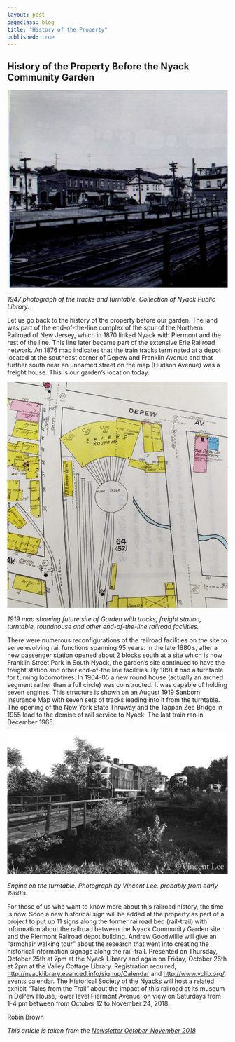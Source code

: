 ```yaml
---
layout: post
pageclass: blog
title: "History of the Property"
published: true
---
```


## History of the Property Before the Nyack Community Garden

<img src="/images/1947 photograph of turntable at left is 46 s. franklin.jpeg" alt="Train turntable in the garden area in Nyack, 1947" width="600"/>

*1947 photograph of the tracks and turntable. Collection of Nyack Public Library.*

Let us go back to the history of the property before our garden. The land was part of the end-of-the-line complex of the spur of the Northern Railroad of New Jersey, which in 1870 linked Nyack with Piermont and the rest of the line. This line later became part of the extensive Erie Railroad network. An 1876 map indicates that the train tracks terminated at a depot located at the southeast corner of Depew and Franklin Avenue and that further south near an unnamed street on the map (Hudson Avenue) was a freight house. This is our garden’s location today.

<img src="/images/1919 map detail of garden area.jpeg" alt="Map of the garden area in 1919, with railway" width="600"/>

*1919 map showing future site of Garden with tracks, freight station, turntable, roundhouse and other end-of-the-line railroad facilities.*

There were numerous reconfigurations of the railroad facilities on the site to serve evolving rail functions spanning 95 years. In the late 1880’s, after a new passenger station opened about 2 blocks south at a site which is now Franklin Street Park in South Nyack, the garden’s site continued to have the freight station and other end-of-the line facilities. By 1891 it had a turntable for turning locomotives. In 1904-05 a new round house (actually an arched segment rather than a full circle) was constructed. It was capable of holding seven engines. This structure is shown on an August 1919 Sanborn Insurance Map with seven sets of tracks leading into it from the turntable. The opening of the New York State Thruway and the Tappan Zee Bridge in 1955 lead to the demise of rail service to Nyack. The last train ran in December 1965.

<img src="/images/Erie909TrntableNyack  Vincent Lee.jpeg" alt="A railroad train on a turntable" width="600"/>

*Engine on the turntable. Photograph by Vincent Lee, probably from early 1960’s.*

For those of us who want to know more about this railroad history, the time is now. Soon a new historical sign will be added at the property as part of a project to put up 11 signs along the former railroad bed (rail-trail) with information about the railroad between the Nyack Community Garden site and the Piermont Railroad depot building. Andrew Goodwillie will give an “armchair walking tour” about the research that went into creating the historical information signage along the rail-trail. Presented on Thursday, October 25th at 7pm at the Nyack Library and again on Friday, October 26th at 2pm at the Valley Cottage Library. Registration required, http://nyacklibrary.evanced.info/signup/Calendar and http://www.vclib.org/, events calendar. The Historical Society of the Nyacks will host a related exhibit “Tales from the Trail” about the impact of this railroad at its museum in DePew House, lower level Piermont Avenue, on view on Saturdays from 1-4 pm between from October 12 to November 24, 2018.

Robin Brown

*This article is taken from the [Newsletter October-November 2018](/pdf/Newsletter_Oct_Nov_2018.pdf)*






